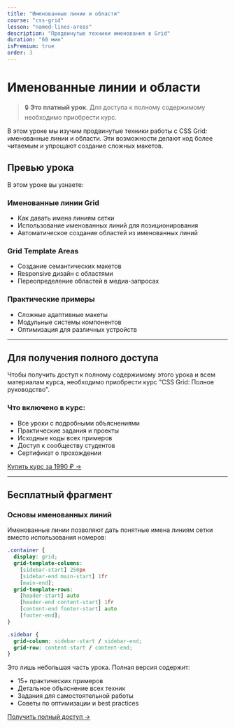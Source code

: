 ```yaml
---
title: "Именованные линии и области"
course: "css-grid"
lesson: "named-lines-areas"
description: "Продвинутые техники именования в Grid"
duration: "60 мин"
isPremium: true
order: 3
---
```


# Именованные линии и области

> 🔒 **Это платный урок**. Для доступа к полному содержимому необходимо приобрести курс.

В этом уроке мы изучим продвинутые техники работы с CSS Grid: именованные линии и области. Эти возможности делают код более читаемым и упрощают создание сложных макетов.

## Превью урока

В этом уроке вы узнаете:

### Именованные линии Grid
- Как давать имена линиям сетки
- Использование именованных линий для позиционирования
- Автоматическое создание областей из именованных линий

### Grid Template Areas
- Создание семантических макетов
- Responsive дизайн с областями
- Переопределение областей в медиа-запросах

### Практические примеры
- Сложные адаптивные макеты
- Модульные системы компонентов
- Оптимизация для различных устройств

---

## Для получения полного доступа

Чтобы получить доступ к полному содержимому этого урока и всем материалам курса, необходимо приобрести курс "CSS Grid: Полное руководство".

### Что включено в курс:
- Все уроки с подробными объяснениями
- Практические задания и проекты
- Исходные коды всех примеров
- Доступ к сообществу студентов
- Сертификат о прохождении

[Купить курс за 1990 ₽ →](#purchase)

---

## Бесплатный фрагмент

### Основы именованных линий

Именованные линии позволяют дать понятные имена линиям сетки вместо использования номеров:

```css
.container {
  display: grid;
  grid-template-columns: 
    [sidebar-start] 250px 
    [sidebar-end main-start] 1fr 
    [main-end];
  grid-template-rows: 
    [header-start] auto 
    [header-end content-start] 1fr 
    [content-end footer-start] auto 
    [footer-end];
}

.sidebar {
  grid-column: sidebar-start / sidebar-end;
  grid-row: content-start / content-end;
}
```

Это лишь небольшая часть урока. Полная версия содержит:
- 15+ практических примеров
- Детальное объяснение всех техник
- Задания для самостоятельной работы
- Советы по оптимизации и best practices

[Получить полный доступ →](#purchase) 